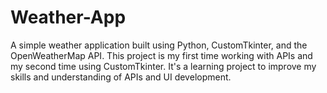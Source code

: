 # Weather-App
A simple weather application built using Python, CustomTkinter, and the OpenWeatherMap API. This project is my first time working with APIs and my second time using CustomTkinter. It's a learning project to improve my skills and understanding of APIs and UI development.
